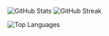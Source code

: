 ![GitHub Stats](https://github-readme-stats.vercel.app/api?username=keerthanaoct1990&show_icons=true&theme=tokyonight)
![GitHub Streak](https://github-readme-streak-stats.herokuapp.com/?user=keerthanaoct1990&theme=gruvbox)
<p align="left">
  <img src="https://github-readme-stats.vercel.app/api/top-langs/?username=keerthanaoct1990&layout=compact&theme=tokyonight" alt="Top Languages" />
</p>


